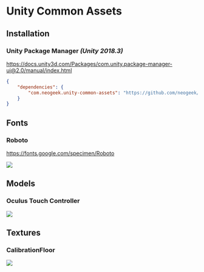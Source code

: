 # Unity Common Assets

## Installation

### Unity Package Manager _(Unity 2018.3)_

<https://docs.unity3d.com/Packages/com.unity.package-manager-ui@2.0/manual/index.html>

```json
{
    "dependencies": {
        "com.neogeek.unity-common-assets": "https://github.com/neogeek/Unity-Common-Assets.git#upm"
    }
}
```

## Fonts

### Roboto

<https://fonts.google.com/specimen/Roboto>

![](https://i.imgur.com/KW4FFwE.png)

## Models

### Oculus Touch Controller

![](https://i.imgur.com/BgTQwsL.png)

## Textures

### CalibrationFloor

![](https://i.imgur.com/lfNNeEG.png)
